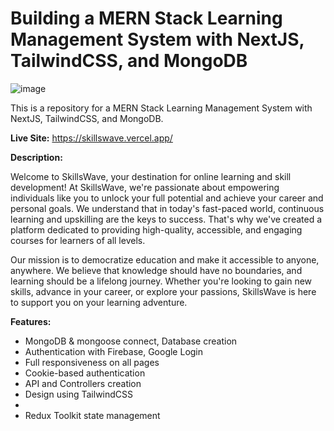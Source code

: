 # Building a MERN Stack Learning Management System with NextJS, TailwindCSS, and MongoDB

![image](https://i.ibb.co/DK9r4KW/Screenshot-4630.png)


This is a repository for a MERN Stack Learning Management System with NextJS, TailwindCSS, and MongoDB.

**Live Site:** https://skillswave.vercel.app/

**Description:**

Welcome to SkillsWave, your destination for online learning and skill development! At SkillsWave, we're passionate about empowering individuals like you to unlock your full potential and achieve your career and personal goals. We understand that in today's fast-paced world, continuous learning and upskilling are the keys to success. That's why we've created a platform dedicated to providing high-quality, accessible, and engaging courses for learners of all levels.

Our mission is to democratize education and make it accessible to anyone, anywhere. We believe that knowledge should have no boundaries, and learning should be a lifelong journey. Whether you're looking to gain new skills, advance in your career, or explore your passions, SkillsWave is here to support you on your learning adventure.

**Features:**

- MongoDB & mongoose connect, Database creation
- Authentication with Firebase, Google Login
- Full responsiveness on all pages
- Cookie-based authentication
- API and Controllers creation
- Design using TailwindCSS
- 
- Redux Toolkit state management


